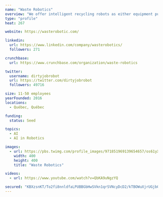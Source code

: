 ```yaml
---
name: "Waste Robotics"
overview: "We offer intelligent recycling robots as either equipment purchase or as Robot as a Service (RaaS)."
type: "profile"
heat: 267

website: https://wasterobotic.com/

linkedin:
  url: https://www.linkedin.com/company/wasterobotics/
  followers: 271

crunchbase:
  url: https://www.crunchbase.com/organization/waste-robotics

twitter:
  username: dirtyjobrobot
  url: https://twitter.com/dirtyjobrobot
  followers: 49716

size: 11-50 employees
yearFounded: 2016
locations:
  - Québec, Québec

funding:
  status: Seed

topics:
  - AI
  - AI in Robotics

images:
  - url: https://pbs.twimg.com/profile_images/971851969139654657/os61yXfP_400x400.jpg
    width: 400
    height: 400
    title: "Waste Robotics"

videos:
  - url: https://www.youtube.com/watch?v=QbKA9uNgzYQ

secured: "KBXzsnKT/To2fi8nnldfaLPUBBGbHwSVkn1qrSVNcyDcD2/kTBOWuXjrUGjbQZ/EthiM7PQYUirZ2MmnS3b3wGABsDwmqZmCrkggned0MmHlplfCaRnFjTlHbskJV2s7UGybCz4qiXH5BucqfALy3W96BNsw7ZCRJApMPeayKZKlr5rmVIRvwiC9BvBAbfneNFSRFE6EI4kuVHwshh2QXsT0R49YoMzbpSCLZYJezIsdljpHi1Y1BsjBJNeNpIhMhT+OHppjZeGi+7dUF0gW4z9y9Ua2OcU/jak1yhu+XWnJ6bF0YsQiB479W0kiUh1s;1n8iSBUxzjqzlvjhyHri+A=="
---
```


